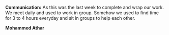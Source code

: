 **Communication:** As this was the last week to complete and wrap our work. We meet daily and used to work in group. Somehow we used 
                   to find time for 3 to 4 hours everyday and sit in groups to help each other. 
                   
**Mohammed Athar**
